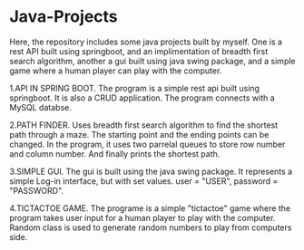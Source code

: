 # Java-Projects

Here, the repository includes some java projects built by myself. One is a rest API built using springboot, and an implimentation of breadth first search algorithm, another a gui built using java swing package, and a simple game where a human player can play with the computer.

1.API IN SPRING BOOT.
The program is a simple rest api built using springboot. It is also a CRUD application. The program connects with a MySQL databse.

 2.PATH FINDER.
 Uses breadth first search algorithm to find the shortest path through a maze. The starting point and the ending points can be changed. In the program, it uses two parrelal queues   to store row number and column number. And finally prints the shortest path.

3.SIMPLE GUI.
The gui is built using the java swing package. It represents a simple Log-in interface, but with set values.
   user  = "USER",  password  = "PASSWORD".
      
4.TICTACTOE GAME.
The programe is a simple "tictactoe" game where the program takes user input for a human player to play with the computer. Random class is used to generate random numbers to play from computers side.
